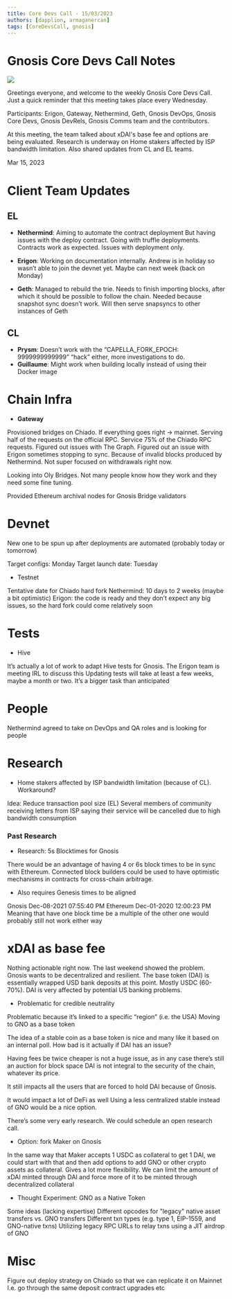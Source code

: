 ```yaml
---
title: Core Devs Call - 15/03/2023
authors: [dapplion, armaganercan]
tags: [CoreDevsCall, gnosis]
---
```


# Gnosis Core Devs Call Notes

![](https://i.imgur.com/V1RaujR.png)

Greetings everyone, and welcome to the weekly Gnosis Core Devs Call. Just a quick reminder that this meeting takes place every Wednesday.

Participants: Erigon, Gateway, Nethermind, Geth, Gnosis DevOps, Gnosis Core Devs, Gnosis DevRels, Gnosis Comms team and the contributors.

At this meeting, the team talked about xDAI's base fee and options are being evaluated. Research is underway on Home stakers affected by ISP bandwidth limitation. Also shared updates from CL and EL teams.

Mar 15, 2023

# Client Team Updates
## EL
* **Nethermind**: Aiming to automate the contract deployment But having issues with the deploy contract. Going with truffle deployments. Contracts work as expected. Issues with deployment only.

* **Erigon**: Working on documentation internally. Andrew is in holiday so wasn’t able to join the devnet yet. Maybe can next week (back on Monday)

* **Geth**: Managed to rebuild the trie. Needs to finish importing blocks, after which it should be possible to follow the chain. Needed because snapshot sync doesn’t work. Will then serve snapsyncs to other instances of Geth

## CL
* **Prysm**: Doesn’t work with the “CAPELLA_FORK_EPOCH: 9999999999999” “hack” either, more investigations to do. 
* **Guillaume**: Might work when building locally instead of using their Docker image

# Chain Infra
* **Gateway** 

Provisioned bridges on Chiado. If everything goes right -> mainnet. Serving half of the requests on the official RPC. Service 75% of the Chiado RPC requests. Figured out issues with The Graph. Figured out an issue with Erigon sometimes stopping to sync. Because of invalid blocks produced by Nethermind. Not super focused on withdrawals right now. 

Looking into Oly Bridges. Not many people know how they work and they need some fine tuning. 

Provided Ethereum archival nodes for Gnosis Bridge validators


# Devnet
New one to be spun up after deployments are automated (probably today or tomorrow)

Target configs: Monday
Target launch date: Tuesday

* Testnet

Tentative date for Chiado hard fork
Nethermind: 10 days to 2 weeks (maybe a bit optimistic)
Erigon: the code is ready and they don’t expect any big issues, so the hard fork could come relatively soon

# Tests
* Hive

It’s actually a lot of work to adapt Hive tests for Gnosis. The Erigon team is meeting IRL to discuss this
Updating tests will take at least a few weeks, maybe a month or two. It’s a bigger task than anticipated

# People
Nethermind agreed to take on DevOps and QA roles and is looking for people

# Research
* Home stakers affected by ISP bandwidth limitation (because of CL). Workaround?

Idea: Reduce transaction pool size (EL)
Several members of community receiving letters from ISP saying their service will be cancelled due to high bandwidth consumption
### Past Research

* Research: 5s Blocktimes for Gnosis

There would be an advantage of having 4 or 6s block times to be in sync with Ethereum. Connected block builders could be used to have optimistic mechanisms in contracts for cross-chain arbitrage.

* Also requires Genesis times to be aligned

Gnosis Dec-08-2021 07:55:40 PM
Ethereum Dec-01-2020 12:00:23 PM
Meaning that have one block time be a multiple of the other one would probably still not work either way

# xDAI as base fee

Nothing actionable right now. The last weekend showed the problem. Gnosis wants to be decentralized and resilient. The base token (DAI) is essentially wrapped USD bank deposits at this point. Mostly USDC (60-70%). DAI is very affected by potential US banking problems.

* Problematic for credible neutrality

Problematic because it’s linked to a specific “region” (i.e. the USA)
Moving to GNO as a base token

The idea of a stable coin as a base token is nice and many like it based on an internal poll. How bad is it actually if DAI has an issue?

Having fees be twice cheaper is not a huge issue, as in any case there’s still an auction for block space
DAI is not integral to the security of the chain, whatever its price.

It still impacts all the users that are forced to hold DAI because of Gnosis.

It would impact a lot of DeFi as well
Using a less centralized stable instead of GNO would be a nice option.

There’s some very early research. We could schedule an open research call.

* Option: fork Maker on Gnosis

In the same way that Maker accepts 1 USDC as collateral to get 1 DAI, we could start with that and then add options to add GNO or other crypto assets as collateral. Gives a lot more flexibility. We can limit the amount of xDAI minted through DAI and force more of it to be minted through decentralized collateral

* Thought Experiment: GNO as a Native Token

Some ideas (lacking expertise)
Different opcodes for "legacy" native asset transfers vs. GNO transfers
Different txn types (e.g. type 1, EIP-1559, and GNO-native txns)
Utilizing legacy RPC URLs to relay txns using a JIT airdrop of GNO

# Misc
Figure out deploy strategy on Chiado so that we can replicate it on Mainnet
I.e. go through the same deposit contract upgrades etc





